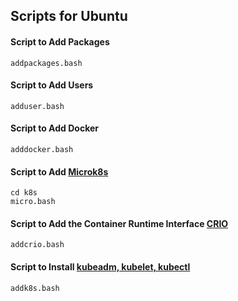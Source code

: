 
## Scripts for Ubuntu

#### Script to Add Packages
```
addpackages.bash
```

#### Script to Add Users
```
adduser.bash
```

#### Script to Add Docker
```
adddocker.bash
```

#### Script to Add [Microk8s](https://microk8s.io/)
```
cd k8s
micro.bash
```

#### Script to Add the Container Runtime Interface [CRIO](https://kubernetes.io/docs/setup/cri/)
```
addcrio.bash
```

#### Script to Install [kubeadm, kubelet, kubectl](https://kubernetes.io/docs/setup/independent/install-kubeadm/)
```
addk8s.bash
```
